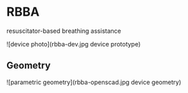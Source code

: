 # RBBA
resuscitator-based breathing assistance


![device photo](rbba-dev.jpg device prototype)


## Geometry

![parametric geometry](rbba-openscad.jpg device geometry)
